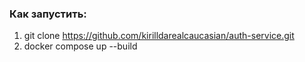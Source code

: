 ### Как запустить: 
  1. git clone https://github.com/kirilldarealcaucasian/auth-service.git
  2. docker compose up --build